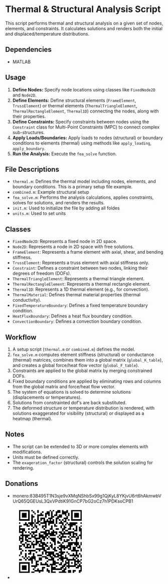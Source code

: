 # Thermal & Structural Analysis Script

This script performs thermal and structural analysis on a given set of nodes, elements, and constraints. It calculates solutions and renders both the initial and displaced/temperature distributions.

## Dependencies

-   MATLAB

## Usage

1.  **Define Nodes:** Specify node locations using classes like `FixedNode2D` and `Node2D`.
2.  **Define Elements:** Define structural elements (`FrameElement`, `TrussElement`) or thermal elements (`ThermalTriangleElement`, `ThermalRectangleElement`, `Thermal1D`) connecting the nodes, along with their properties.
3.  **Define Constraints:**  Specify constraints between nodes using the `Constraint` class for Multi-Point Constraints (MPC) to connect complex sub-structures.
4.  **Apply Loads/Boundaries:** Apply loads to nodes (structural) or boundary conditions to elements (thermal) using methods like `apply_loading`, `apply_boundary`.
5.  **Run the Analysis:** Execute the `fea_solve` function.

## File Descriptions

-   `thermal.m`: Defines the thermal model including nodes, elements, and boundary conditions. This is a primary setup file example.
-   `combined.m`: Example structural setup
-   `fea_solve.m`: Performs the analysis calculations, applies constraints, solves for solutions, and renders the results.
-   `init.m`: Used to initialize the file by adding all foldes
-   `units.m`: Used to set units

## Classes

-   `FixedNode2D`: Represents a fixed node in 2D space.
-   `Node2D`: Represents a node in 2D space with free solutions.
-   `FrameElement`: Represents a frame element with axial, shear, and bending stiffness.
-   `TrussElement`: Represents a truss element with axial stiffness only.
-   `Constraint`: Defines a constraint between two nodes, linking their degrees of freedom (DOFs).
-   `ThermalTriangleElement`: Represents a thermal triangle element.
-   `ThermalRectangleElement`: Represents a thermal rectangle element.
-   `Thermal1D`: Represents a 1D thermal element (e.g., for convection).
-   `ThermalMaterial`: Defines thermal material properties (thermal conductivity).
-   `FixedTemperatureBoundary`: Defines a fixed temperature boundary condition.
-   `HeatFluxBoundary`: Defines a heat flux boundary condition.
-   `ConvectionBoundary`: Defines a convection boundary condition.

## Workflow

1.  A setup script (`thermal.m` or `combined.m`) defines the model.
2.  `fea_solve.m` computes element stiffness (structural) or conductance (thermal) matrices, combines them into a global matrix (`global_K_table`), and creates a global force/heat flow vector (`global_F_table`).
3.  Constraints are applied to the global matrix by merging constrained DOFs.
4.  Fixed boundary conditions are applied by eliminating rows and columns from the global matrix and force/heat flow vector.
5.  The system of equations is solved to determine solutions (displacements or temperatures).
6.  Solutions from constrainted dof's are back substituted.
7.  The deformed structure or temperature distribution is rendered, with solutions exaggerated for visibility (structural) or displayed as a heatmap (thermal).
## Notes

-   The script can be extended to 3D or more complex elements with modifications.
-   Units must be defined correctly.
-   The `exageration_factor` (structural) controls the solution scaling for rendering.
## Donations

* monero:83B495T1N3sje9vXMqNShbSx99g1QjKyL8YKjvU6rt6hAkmwbVUrQ65QGEUsL3QxVPdtiK91GnCP7bG2oCz7h1PDKsoCPB1
* ![monero:83B495T1N3sje9vXMqNShbSx99g1QjKyL8YKjvU6rt6hAkmwbVUrQ65QGEUsL3QxVPdtiK91GnCP7bG2oCz7h1PDKsoCPB1](https://raw.githubusercontent.com/pjn388/FEA/refs/heads/main/images/uni_recieve.png?raw=true)

